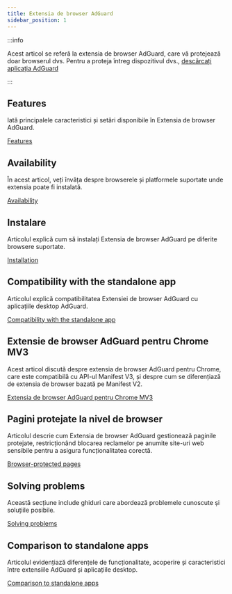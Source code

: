 ```yaml
---
title: Extensia de browser AdGuard
sidebar_position: 1
---
```


:::info

Acest articol se referă la extensia de browser AdGuard, care vă protejează doar browserul dvs. Pentru a proteja întreg dispozitivul dvs., [descărcați aplicația AdGuard](https://adguard.com/download.html?auto=true)

:::

## Features

Iată principalele caracteristici și setări disponibile în Extensia de browser AdGuard.

[Features](/adguard-browser-extension/features)

## Availability

În acest articol, veți învăța despre browserele și platformele suportate unde extensia poate fi instalată.

[Availability](/adguard-browser-extension/availability)

## Instalare

Articolul explică cum să instalați Extensia de browser AdGuard pe diferite browsere suportate.

[Installation](/adguard-browser-extension/installation)

## Compatibility with the standalone app

Articolul explică compatibilitatea Extensiei de browser AdGuard cu aplicațiile desktop AdGuard.

[Compatibility with the standalone app](/adguard-browser-extension/compatibility)

## Extensie de browser AdGuard pentru Chrome MV3

Acest articol discută despre extensia de browser AdGuard pentru Chrome, care este compatibilă cu API-ul Manifest V3, și despre cum se diferențiază de extensia de browser bazată pe Manifest V2.

[Extensia de browser AdGuard pentru Chrome MV3](/adguard-browser-extension/mv3-version/)

## Pagini protejate la nivel de browser

Articolul descrie cum Extensia de browser AdGuard gestionează paginile protejate, restricționând blocarea reclamelor pe anumite site-uri web sensibile pentru a asigura funcționalitatea corectă.

[Browser-protected pages](/adguard-browser-extension/protected-pages)

## Solving problems

Această secțiune include ghiduri care abordează problemele cunoscute și soluțiile posibile.

[Solving problems](/adguard-browser-extension/solving-problems)

## Comparison to standalone apps

Articolul evidențiază diferențele de funcționalitate, acoperire și caracteristici între extensiile AdGuard și aplicațiile desktop.

[Comparison to standalone apps](/adguard-browser-extension/comparison-standalone)
